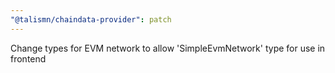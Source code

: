 ```yaml
---
"@talismn/chaindata-provider": patch
---
```


Change types for EVM network to allow 'SimpleEvmNetwork' type for use in frontend
